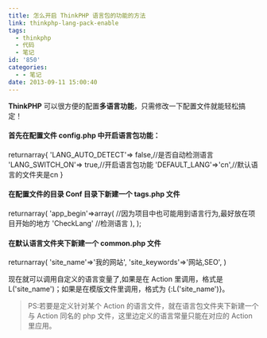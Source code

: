 ```yaml
---
title: 怎么开启 ThinkPHP 语言包的功能的方法
link: thinkphp-lang-pack-enable
tags:
  - thinkphp
  - 代码
  - 笔记
id: '850'
categories:
  - - 笔记
date: 2013-09-11 15:00:40
---
```


**ThinkPHP** 可以很方便的配置**多语言功能**，只需修改一下配置文件就能轻松搞定！

#### 首先在配置文件 config.php 中开启语言包功能：

returnarray{
    'LANG\_AUTO\_DETECT'=> false,//是否自动检测语言
    'LANG\_SWITCH\_ON'=> true,//开启语言包功能
    'DEFAULT\_LANG'=>'cn',//默认语言的文件夹是cn 
}

#### 在配置文件的目录 Conf 目录下新建一个 tags.php 文件

returnarray(
    'app\_begin'=>array(  //因为项目中也可能用到语言行为,最好放在项目开始的地方
        'CheckLang'     //检测语言
    ),
);

#### 在默认语言文件夹下新建一个 common.php 文件

returnarray(
    'site\_name'=>'我的网站',
    'site\_keywords'=>'网站,SEO',
)

现在就可以调用自定义的语言变量了,如果是在 Action 里调用，格式是 L('site\_name')；如果是在模版文件里调用，格式为 {:L('site\_name')}。

> PS:若要是定义针对某个 Action 的语言文件，就在语言包文件夹下新建一个与 Action 同名的 php 文件，这里边定义的语言常量只能在对应的 Action 里应用。